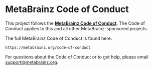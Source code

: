 MetaBrainz Code of Conduct
===========================

This project follows the **[MetaBrainz Code of
Conduct](https://metabrainz.org/code-of-conduct "Code of Conduct -
MetaBrainz Foundation")**. The Code of Conduct applies to this and all other
MetaBrainz-sponsored projects.

The full MetaBrainz Code of Conduct is found here:

    https://metabrainz.org/code-of-conduct

For questions about the Code of Conduct or to get help, please email
support@metabrainz.org.
